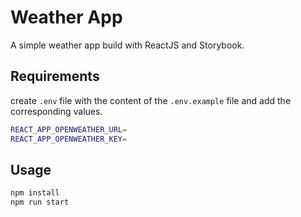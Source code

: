 # Weather App

A simple weather app build with ReactJS and Storybook.

## Requirements

create `.env` file with the content of the `.env.example` file and add the corresponding values.

```bash
REACT_APP_OPENWEATHER_URL=
REACT_APP_OPENWEATHER_KEY=
```

## Usage

```bash
npm install
npm run start
```
